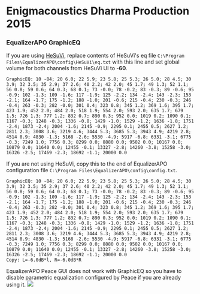 # Enigmacoustics Dharma Production 2015
### EqualizerAPO GraphicEQ
If you are using [HeSuVi](https://sourceforge.net/projects/hesuvi/), replace contents of HeSuVi's eq file `C:\Program Files\EqualizerAPO\config\HeSuVi\eq.txt` with this line and set global volume for both channels from HeSuVi UI to **-60**.
```
GraphicEQ: 10 -84; 20 6.0; 22 5.9; 23 5.8; 25 5.3; 26 5.0; 28 4.5; 30 3.9; 32 3.5; 35 2.9; 37 2.6; 40 2.2; 42 2.0; 45 1.7; 49 1.3; 52 1.1; 56 0.8; 59 0.6; 64 0.3; 68 0.1; 73 -0.0; 78 -0.2; 83 -0.3; 89 -0.6; 95 -0.9; 102 -1.3; 109 -1.6; 117 -1.9; 125 -2.2; 134 -2.4; 143 -2.3; 153 -2.1; 164 -1.7; 175 -1.2; 188 -1.0; 201 -0.6; 215 -0.4; 230 -0.3; 246 -0.4; 263 -0.3; 282 -0.0; 301 0.4; 323 0.8; 345 1.2; 369 1.6; 395 1.7; 423 1.9; 452 2.0; 484 2.0; 518 1.9; 554 2.0; 593 2.0; 635 1.7; 679 1.5; 726 1.3; 777 1.2; 832 0.7; 890 0.3; 952 0.0; 1019 0.2; 1090 0.1; 1167 -0.3; 1248 -0.3; 1336 -0.8; 1429 -1.0; 1529 -1.2; 1636 -1.8; 1751 -2.4; 1873 -2.4; 2004 -1.6; 2145 -0.9; 2295 0.1; 2455 0.5; 2627 1.2; 2811 2.3; 3008 3.6; 3219 4.6; 3444 5.3; 3685 5.3; 3943 4.9; 4219 2.8; 4514 0.9; 4830 -1.3; 5168 -2.6; 5530 -4.9; 5917 -6.8; 6331 -3.1; 6775 -0.3; 7249 1.0; 7756 0.3; 8299 0.0; 8880 0.0; 9502 0.0; 10167 0.0; 10879 0.0; 11640 0.0; 12455 -0.1; 13327 -2.8; 14260 -3.8; 15258 -3.0; 16326 -2.5; 17469 -2.3; 18692 -1.1; 20000 0.0
```
If you are not using HeSuVi, copy this to the end of EqualizerAPO configuration file `C:\Program Files\EqualizerAPO\config\config.txt`.
```
GraphicEQ: 10 -84; 20 6.0; 22 5.9; 23 5.8; 25 5.3; 26 5.0; 28 4.5; 30 3.9; 32 3.5; 35 2.9; 37 2.6; 40 2.2; 42 2.0; 45 1.7; 49 1.3; 52 1.1; 56 0.8; 59 0.6; 64 0.3; 68 0.1; 73 -0.0; 78 -0.2; 83 -0.3; 89 -0.6; 95 -0.9; 102 -1.3; 109 -1.6; 117 -1.9; 125 -2.2; 134 -2.4; 143 -2.3; 153 -2.1; 164 -1.7; 175 -1.2; 188 -1.0; 201 -0.6; 215 -0.4; 230 -0.3; 246 -0.4; 263 -0.3; 282 -0.0; 301 0.4; 323 0.8; 345 1.2; 369 1.6; 395 1.7; 423 1.9; 452 2.0; 484 2.0; 518 1.9; 554 2.0; 593 2.0; 635 1.7; 679 1.5; 726 1.3; 777 1.2; 832 0.7; 890 0.3; 952 0.0; 1019 0.2; 1090 0.1; 1167 -0.3; 1248 -0.3; 1336 -0.8; 1429 -1.0; 1529 -1.2; 1636 -1.8; 1751 -2.4; 1873 -2.4; 2004 -1.6; 2145 -0.9; 2295 0.1; 2455 0.5; 2627 1.2; 2811 2.3; 3008 3.6; 3219 4.6; 3444 5.3; 3685 5.3; 3943 4.9; 4219 2.8; 4514 0.9; 4830 -1.3; 5168 -2.6; 5530 -4.9; 5917 -6.8; 6331 -3.1; 6775 -0.3; 7249 1.0; 7756 0.3; 8299 0.0; 8880 0.0; 9502 0.0; 10167 0.0; 10879 0.0; 11640 0.0; 12455 -0.1; 13327 -2.8; 14260 -3.8; 15258 -3.0; 16326 -2.5; 17469 -2.3; 18692 -1.1; 20000 0.0
Copy: L=-6.0dB*l, R=-6.0dB*R
```
EqualizerAPO Peace GUI does not work with GraphicEQ so you have to disable parametric equalization configured by Peace if you are already using it.
![](https://raw.githubusercontent.com/jaakkopasanen/AutoEq/master/results/SBAF-Serious/innerfidelity/onear/Enigmacoustics%20Dharma%20Production%202015/Enigmacoustics%20Dharma%20Production%202015.png)
